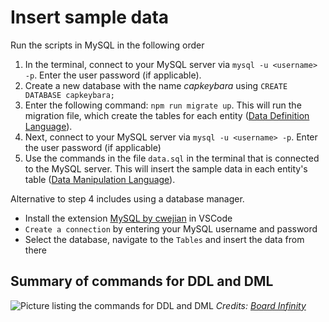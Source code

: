 # Insert sample data
Run the scripts in MySQL in the following order
1. In the terminal, connect to your MySQL server via `mysql -u <username> -p`. Enter the user password (if applicable).
2. Create a new database with the name *capkeybara* using `CREATE DATABASE capkeybara;`
3. Enter the following command: `npm run migrate up`. This will run the migration file, which create the tables for each entity ([Data Definition Language](https://www.ibm.com/docs/en/i/7.5?topic=programming-data-definition-language)).
4. Next, connect to your MySQL server via `mysql -u <username> -p`. Enter the user password (if applicable)
5. Use the commands in the file `data.sql` in the terminal that is connected to the MySQL server. This will insert the sample data in each entity's table ([Data Manipulation Language](https://www.ibm.com/docs/en/i/7.5?topic=programming-data-manipulation-language)).

Alternative to step 4 includes using a database manager.
* Install the extension [MySQL by cwejian](https://database-client.com/) in VSCode
* `Create a connection` by entering your MySQL username and password
* Select the database, navigate to the `Tables` and insert the data from there


## Summary of commands for DDL and DML

![Picture listing the commands for DDL and DML](https://www.boardinfinity.com/blog/content/images/2023/03/DDL-AND-DML-COMMANDS.png)
*Credits: [Board Infinity](https://www.boardinfinity.com/blog/ddl-and-dml-commands-explanation-and-differences/)*